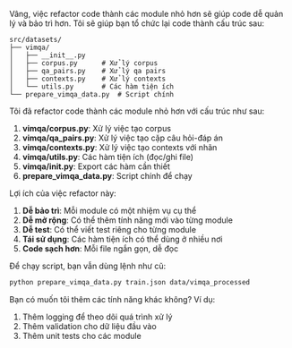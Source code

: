 Vâng, việc refactor code thành các module nhỏ hơn sẽ giúp code dễ quản lý và bảo trì hơn. Tôi sẽ giúp bạn tổ chức lại code thành cấu trúc sau:

```
src/datasets/
├── vimqa/
│   ├── __init__.py
│   ├── corpus.py      # Xử lý corpus
│   ├── qa_pairs.py    # Xử lý qa pairs
│   ├── contexts.py    # Xử lý contexts
│   └── utils.py       # Các hàm tiện ích
└── prepare_vimqa_data.py  # Script chính
```

Tôi đã refactor code thành các module nhỏ hơn với cấu trúc như sau:

1. **vimqa/corpus.py**: Xử lý việc tạo corpus
2. **vimqa/qa_pairs.py**: Xử lý việc tạo cặp câu hỏi-đáp án
3. **vimqa/contexts.py**: Xử lý việc tạo contexts với nhãn
4. **vimqa/utils.py**: Các hàm tiện ích (đọc/ghi file)
5. **vimqa/__init__.py**: Export các hàm cần thiết
6. **prepare_vimqa_data.py**: Script chính để chạy

Lợi ích của việc refactor này:

1. **Dễ bảo trì**: Mỗi module có một nhiệm vụ cụ thể
2. **Dễ mở rộng**: Có thể thêm tính năng mới vào từng module
3. **Dễ test**: Có thể viết test riêng cho từng module
4. **Tái sử dụng**: Các hàm tiện ích có thể dùng ở nhiều nơi
5. **Code sạch hơn**: Mỗi file ngắn gọn, dễ đọc

Để chạy script, bạn vẫn dùng lệnh như cũ:
```bash
python prepare_vimqa_data.py train.json data/vimqa_processed
```

Bạn có muốn tôi thêm các tính năng khác không? Ví dụ:
1. Thêm logging để theo dõi quá trình xử lý
2. Thêm validation cho dữ liệu đầu vào
3. Thêm unit tests cho các module
